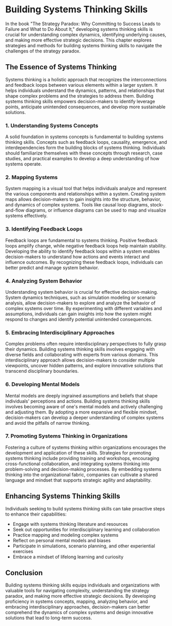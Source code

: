 Building Systems Thinking Skills
=========================================

In the book "The Strategy Paradox: Why Committing to Success Leads to Failure and What to Do About It," developing systems thinking skills is crucial for understanding complex dynamics, identifying underlying causes, and making more effective strategic decisions. This chapter explores strategies and methods for building systems thinking skills to navigate the challenges of the strategy paradox.

The Essence of Systems Thinking
-------------------------------

Systems thinking is a holistic approach that recognizes the interconnections and feedback loops between various elements within a larger system. It helps individuals understand the dynamics, patterns, and relationships that shape complex problems and the strategies to address them. Building systems thinking skills empowers decision-makers to identify leverage points, anticipate unintended consequences, and develop more sustainable solutions.

### 1. **Understanding Systems Concepts**

A solid foundation in systems concepts is fundamental to building systems thinking skills. Concepts such as feedback loops, causality, emergence, and interdependencies form the building blocks of systems thinking. Individuals should familiarize themselves with these concepts through research, case studies, and practical examples to develop a deep understanding of how systems operate.

### 2. **Mapping Systems**

System mapping is a visual tool that helps individuals analyze and represent the various components and relationships within a system. Creating system maps allows decision-makers to gain insights into the structure, behavior, and dynamics of complex systems. Tools like causal loop diagrams, stock-and-flow diagrams, or influence diagrams can be used to map and visualize systems effectively.

### 3. **Identifying Feedback Loops**

Feedback loops are fundamental to systems thinking. Positive feedback loops amplify change, while negative feedback loops help maintain stability. Developing the ability to identify feedback loops within a system enables decision-makers to understand how actions and events interact and influence outcomes. By recognizing these feedback loops, individuals can better predict and manage system behavior.

### 4. **Analyzing System Behavior**

Understanding system behavior is crucial for effective decision-making. System dynamics techniques, such as simulation modeling or scenario analysis, allow decision-makers to explore and analyze the behavior of complex systems over time. By experimenting with different variables and assumptions, individuals can gain insights into how the system might respond to changes and identify potential unintended consequences.

### 5. **Embracing Interdisciplinary Approaches**

Complex problems often require interdisciplinary perspectives to fully grasp their dynamics. Building systems thinking skills involves engaging with diverse fields and collaborating with experts from various domains. This interdisciplinary approach allows decision-makers to consider multiple viewpoints, uncover hidden patterns, and explore innovative solutions that transcend disciplinary boundaries.

### 6. **Developing Mental Models**

Mental models are deeply ingrained assumptions and beliefs that shape individuals' perceptions and actions. Building systems thinking skills involves becoming aware of one's mental models and actively challenging and adjusting them. By adopting a more expansive and flexible mindset, decision-makers can develop a deeper understanding of complex systems and avoid the pitfalls of narrow thinking.

### 7. **Promoting Systems Thinking in Organizations**

Fostering a culture of systems thinking within organizations encourages the development and application of these skills. Strategies for promoting systems thinking include providing training and workshops, encouraging cross-functional collaboration, and integrating systems thinking into problem-solving and decision-making processes. By embedding systems thinking into the organizational fabric, companies can cultivate a shared language and mindset that supports strategic agility and adaptability.

Enhancing Systems Thinking Skills
---------------------------------

Individuals seeking to build systems thinking skills can take proactive steps to enhance their capabilities:

* Engage with systems thinking literature and resources
* Seek out opportunities for interdisciplinary learning and collaboration
* Practice mapping and modeling complex systems
* Reflect on personal mental models and biases
* Participate in simulations, scenario planning, and other experiential exercises
* Embrace a mindset of lifelong learning and curiosity

Conclusion
----------

Building systems thinking skills equips individuals and organizations with valuable tools for navigating complexity, understanding the strategy paradox, and making more effective strategic decisions. By developing proficiency in systems concepts, mapping, analyzing behavior, and embracing interdisciplinary approaches, decision-makers can better comprehend the dynamics of complex systems and design innovative solutions that lead to long-term success.

